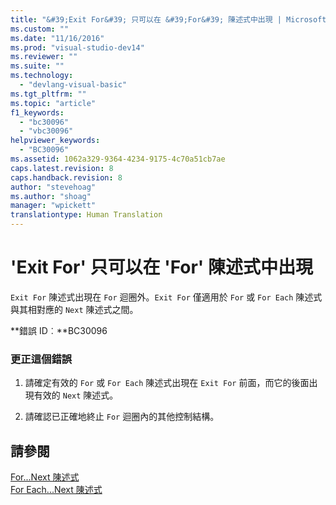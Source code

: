 ```yaml
---
title: "&#39;Exit For&#39; 只可以在 &#39;For&#39; 陳述式中出現 | Microsoft Docs"
ms.custom: ""
ms.date: "11/16/2016"
ms.prod: "visual-studio-dev14"
ms.reviewer: ""
ms.suite: ""
ms.technology: 
  - "devlang-visual-basic"
ms.tgt_pltfrm: ""
ms.topic: "article"
f1_keywords: 
  - "bc30096"
  - "vbc30096"
helpviewer_keywords: 
  - "BC30096"
ms.assetid: 1062a329-9364-4234-9175-4c70a51cb7ae
caps.latest.revision: 8
caps.handback.revision: 8
author: "stevehoag"
ms.author: "shoag"
manager: "wpickett"
translationtype: Human Translation
---
```

# &#39;Exit For&#39; 只可以在 &#39;For&#39; 陳述式中出現
`Exit For` 陳述式出現在 `For` 迴圈外。`Exit For` 僅適用於 `For` 或 `For Each` 陳述式與其相對應的 `Next` 陳述式之間。  
  
 **錯誤 ID︰**BC30096  
  
### 更正這個錯誤  
  
1.  請確定有效的 `For` 或 `For Each` 陳述式出現在 `Exit For` 前面，而它的後面出現有效的 `Next` 陳述式。  
  
2.  請確認已正確地終止 `For` 迴圈內的其他控制結構。  
  
## 請參閱  
 [For...Next 陳述式](../../visual-basic/language-reference/statements/for-next-statement.md)   
 [For Each...Next 陳述式](../../visual-basic/language-reference/statements/for-each-next-statement.md)